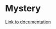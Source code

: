# Mystery

[Link to documentation](https://whimsical-lace-60d.notion.site/Mystery-Solving-1eb2cc1b147280ab8b80f5a04aff7b10?pvs=4)
